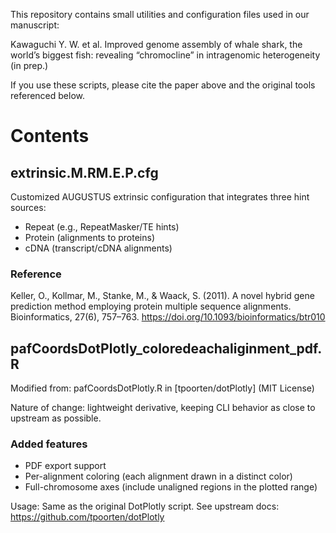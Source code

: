 This repository contains small utilities and configuration files used in our manuscript:

Kawaguchi Y. W. et al. Improved genome assembly of whale shark, the world’s biggest fish: revealing “chromocline” in intragenomic heterogeneity (in prep.)

If you use these scripts, please cite the paper above and the original tools referenced below.

# Contents

## extrinsic.M.RM.E.P.cfg
Customized AUGUSTUS extrinsic configuration that integrates three hint sources:
* Repeat (e.g., RepeatMasker/TE hints)
* Protein (alignments to proteins)
* cDNA (transcript/cDNA alignments)

### Reference
Keller, O., Kollmar, M., Stanke, M., & Waack, S. (2011). A novel hybrid gene prediction method employing protein multiple sequence alignments. Bioinformatics, 27(6), 757–763. https://doi.org/10.1093/bioinformatics/btr010

## pafCoordsDotPlotly_coloredeachaliginment_pdf.R
Modified from: pafCoordsDotPlotly.R in [tpoorten/dotPlotly] (MIT License)

Nature of change: lightweight derivative, keeping CLI behavior as close to upstream as possible.

### Added features
* PDF export support
* Per-alignment coloring (each alignment drawn in a distinct color)
* Full-chromosome axes (include unaligned regions in the plotted range)

Usage: Same as the original DotPlotly script. See upstream docs: https://github.com/tpoorten/dotPlotly
